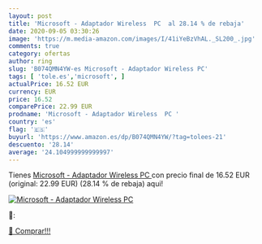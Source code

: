 ```yaml
---
layout: post
title: 'Microsoft - Adaptador Wireless  PC  al 28.14 % de rebaja'
date: 2020-09-05 03:30:26
image: 'https://m.media-amazon.com/images/I/41iYeBzVhAL._SL200_.jpg'
comments: true
category: ofertas
author: ring
slug: 'B074QMN4YW-es Microsoft - Adaptador Wireless PC'
tags: [ 'tole.es','microsoft', ]
actualPrice: 16.52 EUR
currency: EUR
price: 16.52
comparePrice: 22.99 EUR
prodname: 'Microsoft - Adaptador Wireless  PC '
country: 'es'
flag: '🇪🇸'
buyurl: 'https://www.amazon.es/dp/B074QMN4YW/?tag=tolees-21'
descuento: '28.14'
average: '24.104999999999997'
---
```


Tienes [Microsoft - Adaptador Wireless  PC ](https://www.amazon.es/dp/B074QMN4YW/?tag=tolees-21) con precio final de  16.52 EUR (original: 22.99 EUR) (28.14 %  de rebaja) aqui!

[![Microsoft - Adaptador Wireless  PC ](https://m.media-amazon.com/images/I/41iYeBzVhAL._SL200_.jpg)](https://www.amazon.es/dp/B074QMN4YW/?tag=tolees-21)

🔎:


[🛒 Comprar!!!](https://www.amazon.es/dp/B074QMN4YW/?tag=tolees-21)
